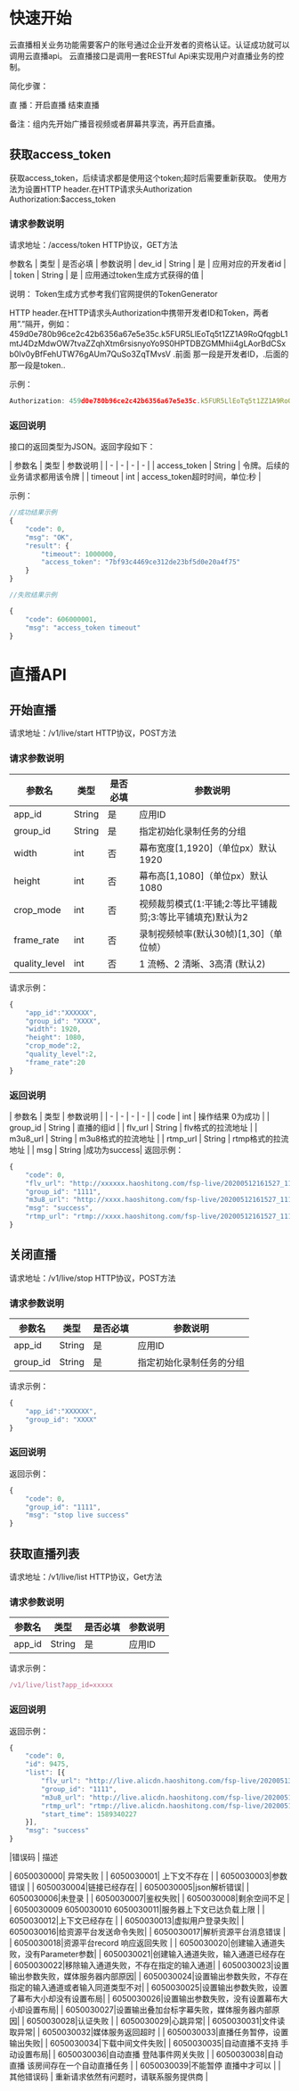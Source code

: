 # 快速开始

云直播相关业务功能需要客户的账号通过企业开发者的资格认证。认证成功就可以调用云直播api。
云直播接口是调用一套RESTful Api来实现用户对直播业务的控制。

简化步骤：

 直        播：开启直播                                         结束直播   

备注：组内先开始广播音视频或者屏幕共享流，再开启直播。

## 获取access_token

获取access_token，后续请求都是使用这个token;超时后需要重新获取。
使用方法为设置HTTP header.在HTTP请求头Authorization
 	Authorization:$access_token

### 请求参数说明

请求地址：/access/token
HTTP协议，GET方法

参数名 | 类型 | 是否必填 | 参数说明 
| dev_id | String | 是 | 应用对应的开发者id |
| token | String | 是 | 应用通过token生成方式获得的值 |

说明：
Token生成方式参考我们官网提供的TokenGenerator

HTTP header.在HTTP请求头Authorization中携带开发者ID和Token，两者用”.”隔开，例如：
459d0e780b96ce2c42b6356a67e5e35c.k5FUR5LlEoTq5t1ZZ1A9RoQfqgbL1mtJ4DzMdwOW7tvaZZqhXtm6rsisnyoYo9S0HPTDBZGMMhii4gLAorBdCSxb0Iv0yBfFehUTW76gAUm7QuSo3ZqTMvsV
.前面 那一段是开发者ID，.后面的那一段是token..



示例：

```js
Authorization: 459d0e780b96ce2c42b6356a67e5e35c.k5FUR5LlEoTq5t1ZZ1A9RoQfqgbL1mtJ4DzMdwOW7tvaZZqhXtm6rsisnyoYo9S0HPTDBZGMMhii4gLAorBdCSxb0Iv0yBfFehUTW76gAUm7QuSo3ZqTMvsV
```

### 返回说明

接口的返回类型为JSON。返回字段如下：

| 参数名 | 类型 | 参数说明 |
| - | - | - | - |
| access_token | String | 令牌。后续的业务请求都用该令牌 |
| timeout | int | access_token超时时间，单位:秒 |


示例：

```js
//成功结果示例
{
	"code": 0,
	"msg": "OK",
	"result": {
		"timeout": 1000000,
		"access_token": "7bf93c4469ce312de23bf5d0e20a4f75"
	}
}

//失败结果示例

{
	"code": 606000001,
	"msg": "access_token timeout"
}

```



# 直播API



## 开始直播

请求地址：/v1/live/start  HTTP协议，POST方法


### 请求参数说明

| 参数名 | 类型 | 是否必填 | 参数说明 |
| - | - | - | - |
| app_id | String | 是 | 应用ID |
| group_id | String | 是 | 指定初始化录制任务的分组 |
| width | int | 否 | 幕布宽度[1,1920]（单位px）默认1920 |
| height | int | 否 | 幕布高[1,1080]（单位px）默认1080 |
| crop_mode | int | 否 | 视频裁剪模式(1:平铺;2:等比平铺裁剪;3:等比平铺填充)默认为2  |
| frame_rate | int | 否 | 录制视频帧率(默认30帧)[1,30]（单位帧） |                                      |
| quality_level | int | 否 | 1 流畅、2 清晰、3高清 (默认2)|

请求示例：

```js
{
	"app_id":"XXXXXX",
	"group_id": "XXXX",
	"width": 1920,
	"height": 1080,
	"crop_mode":2,
	"quality_level":2,
	"frame_rate":20
}
```

### 返回说明
| 参数名 | 类型  | 参数说明 |
| - | - | - | - |
| code | int |  操作结果 0为成功 |
| group_id | String | 直播的组id |
| flv_url | String |  flv格式的拉流地址 |
| m3u8_url | String |  m3u8格式的拉流地址 |
| rtmp_url | String |  rtmp格式的拉流地址  |
| msg | String |成功为success|
返回示例：

```js
{
	"code": 0,
	"flv_url": "http://xxxxxx.haoshitong.com/fsp-live/20200512161527_1111.flv",
	"group_id": "1111",
	"m3u8_url": "http://xxxx.haoshitong.com/fsp-live/20200512161527_1111.m3u8",
	"msg": "success",
	"rtmp_url": "rtmp://xxxx.haoshitong.com/fsp-live/20200512161527_1111"
}
```
## 关闭直播

请求地址：/v1/live/stop  HTTP协议，POST方法


### 请求参数说明

| 参数名 | 类型 | 是否必填 | 参数说明 |
| - | - | - | - |
| app_id | String | 是 | 应用ID |
| group_id | String | 是 | 指定初始化录制任务的分组 |

请求示例：

```js
{
	"app_id":"XXXXXX",
	"group_id": "XXXX"
}
```

### 返回说明

返回示例：

```js
{
	"code": 0,
	"group_id": "1111",
	"msg": "stop live success"
}
```

## 获取直播列表

请求地址：/v1/live/list  HTTP协议，Get方法

### 请求参数说明

| 参数名 | 类型 | 是否必填 | 参数说明 |
| - | - | - | - |
| app_id | String | 是 | 应用ID |

请求示例：

```js
/v1/live/list?app_id=xxxxx
```

### 返回说明

返回示例：

```js
{
	"code": 0,
	"id": 9475,
	"list": [{
		"flv_url": "http://live.alicdn.haoshitong.com/fsp-live/20200513112347_1111.flv",
		"group_id": "1111",
		"m3u8_url": "http://live.alicdn.haoshitong.com/fsp-live/20200513112347_1111.m3u8",
		"rtmp_url": "rtmp://live.alicdn.haoshitong.com/fsp-live/20200513112347_1111",
		"start_time": 1589340227
	}],
	"msg": "success"
}
```

|错误码             | 描述  

| 6050030000| 异常失败 | 
| 6050030001| 上下文不存在 | 
| 6050030003|参数错误 |
| 6050030004|链接已经存在|
| 6050030005|json解析错误| 
| 6050030006|未登录   |
| 6050030007|鉴权失败|
| 6050030008|剩余空间不足  |
| 6050030009 6050030010 6050030011|服务器上下文已达负载上限  |
| 6050030012|上下文已经存在 |
| 6050030013|虚拟用户登录失败| 
| 6050030016|给资源平台发送命令失败|
| 6050030017|解析资源平台消息错误 |
| 6050030018|资源平台record 响应返回失败  |
| 6050030020|创建输入通道失败，没有Parameter参数|
| 6050030021|创建输入通道失败，输入通道已经存在  
| 6050030022|移除输入通道失败，不存在指定的输入通道|
| 6050030023|设置输出参数失败，媒体服务器内部原因|
| 6050030024|设置输出参数失败，不存在指定的输入通道或者输入同道类型不对|
| 6050030025|设置输出参数失败，设置了幕布大小却没有设置布局|
| 6050030026|设置输出参数失败，没有设置幕布大小却设置布局|
| 6050030027|设置输出叠加台标字幕失败，媒体服务器内部原因|
| 6050030028|认证失败 |
| 6050030029|心跳异常|
| 6050030031|文件读取异常|
| 6050030032|媒体服务返回超时    |
| 6050030033|直播任务暂停，设置输出失败|
| 6050030034|下载中间文件失败|
| 6050030035|自动直播不支持 手动设置布局|
| 6050030036|自动直播 登陆事件网关失败   |
| 6050030038|自动直播 该房间存在一个自动直播任务    |
| 6050030039|不能暂停  直播中才可以   |
| 其他错误码 | 重新请求依然有问题时，请联系服务提供商 |

